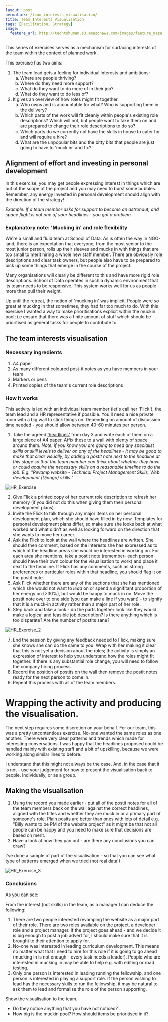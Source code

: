 ```yaml
---
layout: post
permalink: /team_interests_visualisation/
title: Team Interests Visualisation 
tags: [Facilitation, Strategy]
image: 
  feature_url: http://techtohuman.s3.amazonaws.com/images/feature_maze.jpg
---
```


This series of exercises serves as a mechanism for surfacing interests of the team within the context of planned work. 

This exercise has two aims: 

<ol>
	<li>The team lead gets a feeling for individual interests and ambitions: 
	<ol type="a">
		<li>Where are people thriving?</li>
		<li>Where do they need more support?</li> 
		<li>What do they want to do more of in their job?</li> 
		<li> What do they want to do less of? </li>
	</ol></li>
	<li>It gives an overview of how roles might fit together. 
		<ol type="a">
			<li>Who owns and is accountable for what? Who is supporting them in the delivery?</li>
			<li>Which parts of the work will fit cleanly within people's existing role descriptions? Which will not, but people want to take them on and are prepared to change their role descriptions to do so? </li>
			<li>Which parts do we currently not have the skills in house to cater for and will require a hire? </li>
			<li>What are the unpopular bits and the bitty bits that people are just going to have to 'muck in' and fix?</li>
		</ol></li>
</ol>

## Alignment of effort and investing in personal development

In this exercise, you may get people expressing interest in things which are out of the scope of the project and you may need to burst some bubbles. Remember, any energy invested in personal development should align with the direction of the strategy!

*Example: If a team member asks for support to become an astronaut, and space flight is not one of your headlines - you got a problem.*

<div class="well"><h3>Explanatory note: 'Mucking in' and role flexibility </h3>

We're a small and fluid team at School of Data. As is often the way in NGO-land, there is an expectation that everyone, from the most senior to the most junior person, rolls up their sleeves and mucks in with things that are too small to merit hiring a whole new staff member. There are obviously role descriptions and clear task owners, but people also have to be prepared to pick up some things that emerge in the course of the project. </p><p>

Many organisations will clearly be different to this and have more rigid role descriptions. School of Data operates in such a dynamic environment that its team needs to be responsive. This system works well for us as people more than pull their weight. </p>

Up until the retreat, the notion of 'mucking in' was implicit. People were <em>so</em> great at mucking in that sometimes, they had far too much to do. With this exercise I wanted a way to make prioritisations explicit within the muckin pool; i.e ensure that there was a finite amount of stuff which should be prioritised as general tasks for people to contribute to.  </div> 

## The team interests visualisation 

### Necessary ingredients 

1. A4 paper 
2. As many different coloured post-it notes as you have members in your team 
3. Markers or pens
4. Printed copies of the team's current role descriptions

### How it works

This activity is led with an individual team member (let's call her 'Flick'), the team lead and a HR representative if possible. You'll need a nice private room with a big wall to stick things on. Depending on amount of discussion time needed - you should allow between 40-60 minutes per person. 

1. Take the agreed ['headlines'](http://techtohuman.com/strategy_day_3/#output12) from day 3 and write each of them on a large piece of A4 paper. Affix these to a wall with plenty of space around them. <em>Note: if you know you are going to need any specialist skills or skill levels to deliver on any of the headlines  - it may be good to make that clear visually, by adding a postit note next to the headline at this stage so that the team member can think about whether they have or could acquire the necessary skills on a reasonable timeline to do the job. E.g. "Revamp website - Technical Project Management Skills, Web development (Django) skills." </em> 

![HR_Exercise](http://techtohuman.s3.amazonaws.com/images/hr_exercise_1.png)

<ol start="2">
	<li> Give Flick a printed copy of her current role description to refresh her memory (if you did not do this when giving them their personal development plans).</li>
	<li> Invite the Flick to talk through any major items on her personal development plan, which she should have filled in by now. Templates for personal development plans differ, so make sure she looks back at what worked and what didn't as well as looking forward on the direction that she wants to move her career. </li> 
	<li> Ask the Flick to look at the wall where the headlines are written.  She should then comment, based on the interests she has expressed as to which of the headline areas she would be interested in working on. For each area she mentions, take a postit note (remember- each person should have their own colour for the visualisation to work) and place it next to the headline. If Flick has any comments, such as strong preferences or particular roles within that headline, you should flag it on the postit note. </li> 
	<li> Ask Flick whether there are any of the sections that she has mentioned which she would not want to <em>lead</em> on or spend a signifitant proportion of her energy on (>30%), but would be happy to muck in on. Move the postit note over to one side (you can make a line if you want) - to signify that it is a muck-in activity rather than a major part of her role.</li> 
	<li> Step back and take a look - do the parts together look like they would make a logical and feasible job description? Is there anything which is too disparate? Are the number of postits sane? </li> 
</ol>

![HR_Exercise_2](http://techtohuman.s3.amazonaws.com/images/hr_exercise_2.png)

<ol start="7">
	<li> End the session by giving any feedback needed to Flick, making sure she knows she can do the same to you. Wrap with her making it clear that this is not yet a decision about the roles; the activity is simply an expression of interest to help you understand how the roles might fit together. If there is any substantial role change, you will need to follow the company hiring process. </li> 
	<li> Record the position of postits on the wall then remove the postit notes ready for the next person to come in.</li>
	<li> Repeat this process with all of the team members. </li> 
</ol> 


# Wrapping the activity and producing the visualisation. 

The next step requires some discretion on your behalf. For our team, this was a pretty uncontentious exercise. No-one wanted the same roles as one another. There were very clear patterns and trends which made for interesting conversations. I was happy that the headlines proposed could be handled mainly with existing staff and a bit of upskilling, because we were working along similar lines to before. 

I understand that this might not always be the case. And, in the case that it is not - use your judgement for how to present the visualisation back to people. Individually, or as a group. 

## Making the visualisation 

1. Using the record you made earlier - put all of the postit notes for all of the team members back on the wall against the correct headlines, aligned with the titles and whether they are muck in or a primary part of someone's role. Plain posits are better than ones with lots of detail e.g. "Billy wants to be PM of the website project" as it might be that not all people can be happy and you need to make sure that decisions are based on merit. 
2. Have a look at how they pan out - are there any conclusions you can draw? 

I've done a sample of part of the visualisation - so that you can see what type of patterns emerged when we tried (not real data!) 

![HR_Exercise_3](http://techtohuman.s3.amazonaws.com/images/hr_exercise_3.png)


### Conclusions 

As you can see: 

From the interest (not skills) in the team, as a manager I can deduce the following: 

1. There are two people interested revamping the website as a major part of their role. There are two roles available on the project, a developer role and a project manager. If the project goes ahead - and we decide it is big enough to post a job advert for, I should make sure that it is brought to their attention to apply for. 
2. No-one was interested in leading curriculum development. This means no matter what that I need to hire for this role if it is going to go ahead (mucking in is not enough - every task needs a leader). People who are interested in mucking in may be able to help e.g. with editing or road testing. 
3. Only one person is interested in leading running the fellowship, and one person is interested in playing a support role. If the person wishing to lead has the necessary skills to run the fellowship, it may be natural to ask them to lead and formalise the role of the person supporting. 

Show the visualisation to the team. 

* Do they notice anything that you have not noticed? 
* How big is the muckin pool? How should items be prioritised in it? 







